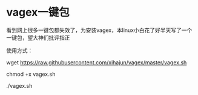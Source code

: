 # vagex一键包
看到网上很多一键包都失效了，为安装vagex，本linux小白花了好半天写了一个一键包，望大神们批评指正

使用方式：

wget https://raw.githubusercontent.com/xihajun/vagex/master/vagex.sh

chmod +x vagex.sh

./vagex.sh
